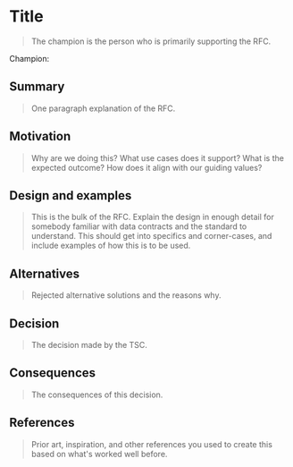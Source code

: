 # Title

> The champion is the person who is primarily supporting the RFC.

Champion: 

## Summary

> One paragraph explanation of the RFC.

## Motivation

> Why are we doing this? What use cases does it support? What is the expected outcome?
> How does it align with our guiding values?

## Design and examples

> This is the bulk of the RFC.
> Explain the design in enough detail for somebody familiar with data contracts and the standard to understand. This should get into specifics and corner-cases, and include examples of how this is to be used.

## Alternatives

> Rejected alternative solutions and the reasons why.

## Decision

> The decision made by the TSC.

## Consequences

> The consequences of this decision.

## References

> Prior art, inspiration, and other references you used to create this based on what's worked well before.
